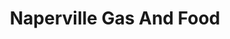 ---
title: "Naperville Gas And Food"
url: /naperville/naperville-gas-and-food/
shop: Lebensmittel
---